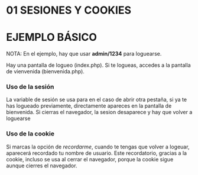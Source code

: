 # 01 SESIONES Y COOKIES

# EJEMPLO BÁSICO

NOTA: En el ejemplo, hay que usar **admin/1234** para loguearse.

Hay una pantalla de logueo (index.php). Si te logueas, accedes a la pantalla de vienvenida (bienvenida.php).

### Uso de la sesión
La variable de sesión se usa para en el caso de abrir otra pestaña, si ya te has logueado previamente, directamente apareces en la pantalla de bienvenida. Si cierras el navegador, la sesion desaparece y hay que volver a loguearse

### Uso de la cookie
Si marcas la opción de *recordarme*, cuando te tengas que volver a logeuar, aparecerá recordado tu nombre de usuario. Este recordatorio, gracias a la cookie, incluso se usa al cerrar el navegador, porque la cookie sigue aunque cierres el navegador.

